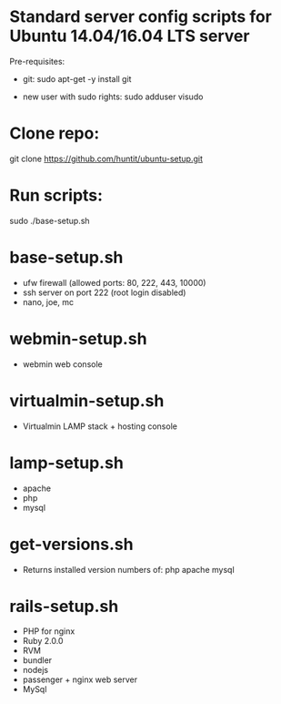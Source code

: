 # Standard server config scripts for Ubuntu 14.04/16.04 LTS server

Pre-requisites:
* git:
sudo apt-get -y install git

* new user with sudo rights:
sudo adduser <username>
visudo

# Clone repo:
git clone https://github.com/huntit/ubuntu-setup.git

# Run scripts:
sudo ./base-setup.sh

# base-setup.sh
* ufw firewall (allowed ports: 80, 222, 443, 10000)
* ssh server on port 222 (root login disabled)
* nano, joe, mc

# webmin-setup.sh
* webmin web console

# virtualmin-setup.sh
* Virtualmin LAMP stack + hosting console

# lamp-setup.sh
* apache
* php
* mysql

# get-versions.sh
* Returns installed version numbers of:
php
apache
mysql

# rails-setup.sh
* PHP for nginx
* Ruby 2.0.0
* RVM
* bundler
* nodejs
* passenger + nginx web server
* MySql


